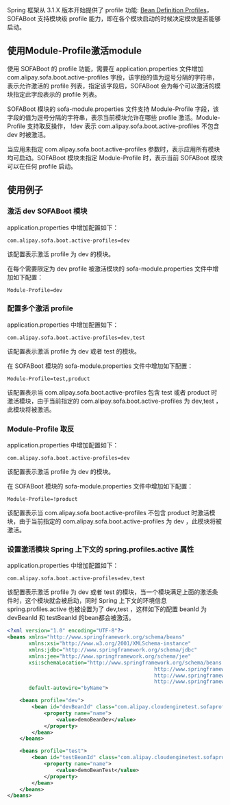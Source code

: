 Spring 框架从 3.1.X 版本开始提供了 profile 功能: [Bean Definition Profiles](https://docs.spring.io/spring/docs/3.1.0.RELEASE/reference/htmlsingle/#d0e1293)，SOFABoot 支持模块级 profile 能力，即在各个模块启动的时候决定模块是否能够启动。

## 使用Module-Profile激活module

使用 SOFABoot 的 profile 功能，需要在 application.properties 文件增加 com.alipay.sofa.boot.active-profiles 字段，该字段的值为逗号分隔的字符串，表示允许激活的 profile 列表，指定该字段后，SOFABoot 会为每个可以激活的模块指定此字段表示的 profile 列表。

SOFABoot 模块的 sofa-module.properties 文件支持 Module-Profile 字段，该字段的值为逗号分隔的字符串，表示当前模块允许在哪些 profile 激活。Module-Profile 支持取反操作， !dev 表示 com.alipay.sofa.boot.active-profiles 不包含 dev 时被激活。

当应用未指定 com.alipay.sofa.boot.active-profiles 参数时，表示应用所有模块均可启动。SOFABoot 模块未指定 Module-Profile 时，表示当前 SOFABoot 模块可以在任何 profile 启动。

## 使用例子

### 激活 dev SOFABoot 模块

application.properties 中增加配置如下：

```properties
com.alipay.sofa.boot.active-profiles=dev
```

该配置表示激活 profile 为 dev 的模块。

在每个需要限定为 dev profile 被激活模块的 sofa-module.properties 文件中增加如下配置：

```properties
Module-Profile=dev
```

### 配置多个激活 profile

application.properties 中增加配置如下：

```properties
com.alipay.sofa.boot.active-profiles=dev,test
```

该配置表示激活 profile 为 dev 或者 test 的模块。

在 SOFABoot 模块的 sofa-module.properties 文件中增加如下配置：

```properties
Module-Profile=test,product
```

该配置表示当 com.alipay.sofa.boot.active-profiles 包含 test 或者 product 时激活模块，由于当前指定的 com.alipay.sofa.boot.active-profiles 为 dev,test ，此模块将被激活。

### Module-Profile 取反

application.properties 中增加配置如下：

```properties
com.alipay.sofa.boot.active-profiles=dev
```

该配置表示激活 profile 为 dev 的模块。

在 SOFABoot 模块的 sofa-module.properties 文件中增加如下配置：

```properties
Module-Profile=!product
```

该配置表示当 com.alipay.sofa.boot.active-profiles 不包含 product 时激活模块，由于当前指定的 com.alipay.sofa.boot.active-profiles 为 dev ，此模块将被激活。

### 设置激活模块 Spring 上下文的 spring.profiles.active 属性

application.properties 中增加配置如下：

```properties
com.alipay.sofa.boot.active-profiles=dev,test
```

该配置表示激活 profile 为 dev 或者 test 的模块，当一个模块满足上面的激活条件时，这个模块就会被启动，同时 Spring 上下文的环境信息 spring.profiles.active 也被设置为了 dev,test ，这样如下的配置 beanId 为 devBeanId 和 testBeanId 的bean都会被激活。

```xml
<?xml version="1.0" encoding="UTF-8"?>
<beans xmlns="http://www.springframework.org/schema/beans"
       xmlns:xsi="http://www.w3.org/2001/XMLSchema-instance"
       xmlns:jdbc="http://www.springframework.org/schema/jdbc"
       xmlns:jee="http://www.springframework.org/schema/jee"
       xsi:schemaLocation="http://www.springframework.org/schema/beans
                                                http://www.springframework.org/schema/beans/spring-beans-3.2.xsd
                                                http://www.springframework.org/schema/context
                                                http://www.springframework.org/schema/context/spring-context.xsd"
       default-autowire="byName">       

    <beans profile="dev">
        <bean id="devBeanId" class="com.alipay.cloudenginetest.sofaprofilesenv.DemoBean">
            <property name="name">
                <value>demoBeanDev</value>
            </property>
        </bean>
    </beans>

    <beans profile="test">
        <bean id="testBeanId" class="com.alipay.cloudenginetest.sofaprofilesenv.DemoBean">
            <property name="name">
                <value>demoBeanTest</value>
            </property>
        </bean>
    </beans>
</beans>
```